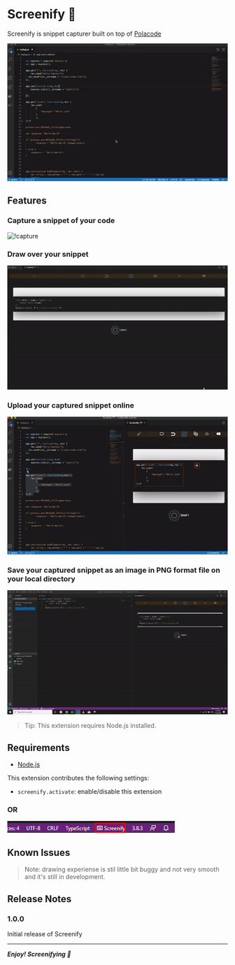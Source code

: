 # Screenify 📸

Screenify is snippet capturer built on top of [Polacode](https://marketplace.visualstudio.com/items?itemName=pnp.polacode&ssr=false#overview)

![Screenify](./demo/screenify.gif)

## Features

### Capture a snippet of your code

![!capture](./demo/capture.gif)

### Draw over your snippet

![!Draw](./demo/draw.gif)

### Upload your captured snippet online
  
![!upload](./demo/upload.gif)

### Save your captured snippet as an image in PNG format file on your local directory

![!save](./demo/save.gif)

> Tip: This extension requires Node.js installed.

## Requirements

* [Node.js](https://nodejs.org)

This extension contributes the following settings:

* `screenify.activate`: enable/disable this extension
  
### OR

![launchWithActivityBar](./demo/activityBar.png)

## Known Issues

>Note: drawing experiense is stil little bit buggy and not very smooth and it's still in development.

## Release Notes

### 1.0.0

Initial release of Screenify

-----------------------------------------------------------------------------------------------------------
***Enjoy! Screenifying 📸***
